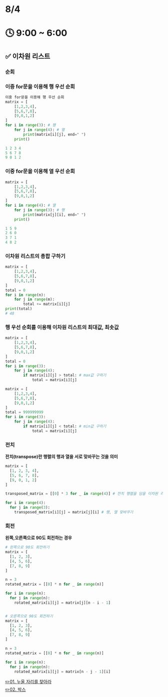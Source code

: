 # 8/4

# 🕓 9:00 ~ 6:00

## ✅ 이차원 리스트

### 순회

### **이중 for문을 이용해 행 우선 순회**

```py
이중 for문을 이용해 행 우선 순회
matrix = [
    [1,2,3,4],
    [5,6,7,8],
    [9,0,1,2]
]
for i in range(3): # 행
    for j in range(4): # 열
        print(matrix[i][j], end=" ")
    print()

1 2 3 4
5 6 7 8
9 0 1 2
```

### **이중 for문을 이용해 열 우선 순회**

```py
matrix = [
    [1,2,3,4],
    [5,6,7,8],
    [9,0,1,2]
]
for i in range(4): # 열
    for j in range(3): # 행
        print(matrix[j][i], end=" ")
    print()

1 5 9
2 6 0
3 7 1
4 8 2
```

### **이차원 리스트의 총합 구하기**

```py
matrix = [
    [1,2,3,4],
    [5,6,7,8],
    [9,0,1,2]
]
total = 0
for i in range(n):
    for j in range(m):
        total += matrix[i][j]
print(total)
# 48
```

### **행 우선 순회를 이용해 이차원 리스트의 최대값, 최솟값**

```py
matrix = [
    [1,2,3,4],
    [5,6,7,8],
    [9,0,1,2]
]
total = 0
for i in range(3):
    for j in range(4):
        if matrix[i][j] > total: # max값 구하기
            total = matrix[i][j]
```

```py
matrix = [
    [1,2,3,4],
    [5,6,7,8],
    [9,0,1,2]
]
total = 999999999
for i in range(3):
    for j in range(4):
        if matrix[i][j] < total: # min값 구하기
            total = matrix[i][j]
```

### 전치

**전치(transpose)란 행렬의 행과 열을 서로 맞바꾸는 것을 의미**

```py
matrix = [
  [1, 2, 3, 4],
  [5, 6, 7, 8],
  [9, 0, 1, 2]
]

transposed_matrix = [[0] * 3 for _ in range(4)] # 전치 행렬을 담을 이차원 리스트 초기화 (행과 열의 크기가 반대)

for i in range(4):
  for j in range(3):
    transposed_matrix[i][j] = matrix[j][i] # 행, 열 맞바꾸기
```

### 회전

**왼쪽,오른쪽으로 90도 회전하는 경우**

```py
# 왼쪽으로 90도 회전하기
matrix = [
  [1, 2, 3],
  [4, 5, 6],
  [7, 8, 9]
]

n = 3
rotated_matrix = [[0] * n for _ in range(n)]

for i in range(n):
  for j in range(n):
    rotated_matrix[i][j] = matrix[j][n - i - 1]


# 오른쪽으로 90도 회전하기
matrix = [
  [1, 2, 3],
  [4, 5, 6],
  [7, 8, 9]
]

n = 3
rotated_matrix = [[0] * n for _ in range(n)]

for i in range(n):
  for j in range(n):
    rotated_matrix[i][j] = matrix[n - j - 1][i]
```

[✏️01. 누울 자리를 찾아라](./CodingTest4/01.%EB%88%84%EC%9A%B8%20%EC%9E%90%EB%A6%AC%EB%A5%BC%20%EC%B0%BE%EC%95%84%EB%9D%BC.py)  
[✏️02. 박스](./CodingTest4/02.%EB%B0%95%EC%8A%A4.py)
